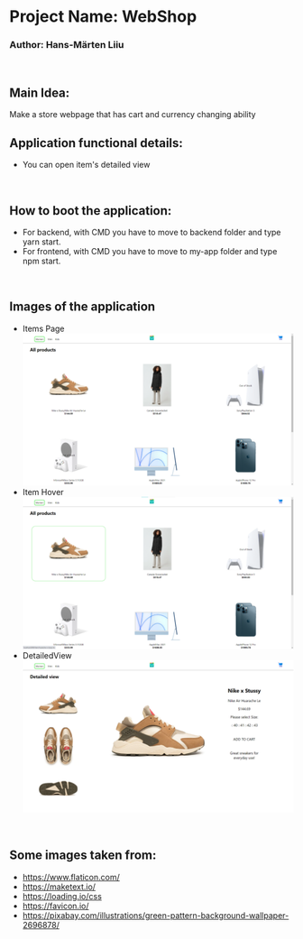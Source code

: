 # Project Name: WebShop
### Author: Hans-Märten Liiu
</br>

Main Idea:
-------------

Make a store webpage that has cart and currency changing ability

## Application functional details:
* You can open item's detailed view

</br>

## How to boot the application:
* For backend, with CMD you have to move to backend folder and type yarn start.
* For frontend, with CMD you have to move to my-app folder and type npm start.

</br>

## Images of the application
* Items Page
![Source code](pictures/ItemList.PNG)
* Item Hover
![Source code](pictures/ItemHover.png)
* DetailedView
![Source code](pictures/DetailedView.PNG)

</br>



## Some images taken from:
* https://www.flaticon.com/
* https://maketext.io/
* https://loading.io/css
* https://favicon.io/
* https://pixabay.com/illustrations/green-pattern-background-wallpaper-2696878/



